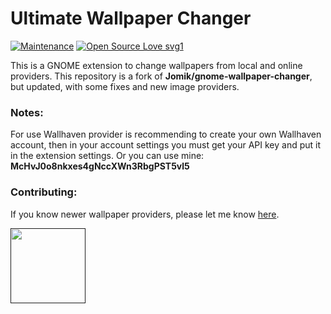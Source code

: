 # Ultimate Wallpaper Changer
[![Maintenance](https://img.shields.io/badge/Maintained%3F-Yes-green.svg)](https://github.com/eliasbobadilla/Ultimate-Wallpaper-Changer/commits/main) [![Open Source Love svg1](https://badges.frapsoft.com/os/v1/open-source.svg?v=103)](https://opensource.org) 


This is a GNOME extension to change wallpapers from local and online providers.
This repository is a fork of **Jomik/gnome-wallpaper-changer**, but updated, with some fixes and new image providers.

### Notes:
For use Wallhaven provider is recommending to create your own Wallhaven account, then in your account settings you must get your API key and put it in the extension settings. Or you can use mine: **McHvJ0o8nkxes4gNccXWn3RbgPST5vl5** 

### Contributing:
If you know newer wallpaper providers, please let me know [here](https://github.com/eliasbobadilla/Ultimate-Wallpaper-Changer/issues).

<p align="left">
    <a href=" " >
        <img src="https://raw.githubusercontent.com/home-sweet-gnome/dash-to-panel/e4a71fa014b565171c93d15f436be9c3599b11fb/media/design/svg/Gnome_logo.svg" width="120px"/>
    </a>
</p>
